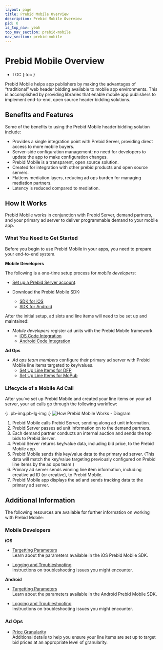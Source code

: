 ```yaml
---
layout: page
title: Prebid Mobile Overview
description: Prebid Mobile Overview
pid: 0
is_top_nav: yeah
top_nav_section: prebid-mobile
nav_section: prebid-mobile
---
```


<div class="bs-docs-section" markdown="1">

# Prebid Mobile Overview

* TOC
{:toc }

Prebid Mobile helps app publishers by making the advantages of “traditional” web header bidding available to mobile app environments. This is accomplished by providing libraries that enable mobile app publishers to implement end-to-end, open source header bidding solutions.

## Benefits and Features

Some of the benefits to using the Prebid Mobile header bidding solution include:

-   Provides a single integration point with Prebid Server, providing direct access to more mobile buyers.
-   Server-side configuration management; no need for developers to update the app to make configuration changes.
-   Prebid Mobile is a transparent, open source solution.
-   Created for integration with other prebid products and open source servers.
-   Flattens mediation layers, reducing ad ops burden for managing mediation partners.
-   Latency is reduced compared to mediation.

## How It Works

Prebid Mobile works in conjunction with Prebid Server, demand partners, and your primary ad server to deliver programmable demand to your mobile app.

### What You Need to Get Started

Before you begin to use Prebid Mobile in your apps, you need to prepare your end-to-end system.

**Mobile Developers**

The following is a one-time setup process for *mobile developers*:

-   [Set up a Prebid Server account]({{site.github.url}}/prebid-mobile/prebid-mobile-pbs.html).

-   Download the Prebid Mobile SDK:
    -   [SDK for iOS](https://github.com/prebid/prebid-mobile-ios)
    -   [SDK for Android](https://github.com/prebid/prebid-mobile-android)

After the initial setup, ad slots and line items will need to be set up and maintained:

-   *Mobile developers* register ad units with the Prebid Mobile framework.
    -   [iOS Code Integration]({{site.github.url}}/prebid-mobile/code-integration-ios.html)
    -   [Android Code Integration]({{site.github.url}}/prebid-mobile/code-integration-android.html)

**Ad Ops**

-   *Ad ops team members* configure their primary ad server with Prebid Mobile line items targeted to key/values.
    -   [Set Up Line Items for DFP]({{site.github.url}}/prebid-mobile/adops-line-item-setup-dfp.html)
    -   [Set Up Line Items for MoPub]({{site.github.url}}/prebid-mobile/adops-line-item-setup-mopub.html)

### Lifecycle of a Mobile Ad Call

After you've set up Prebid Mobile and created your line items on your ad server, your ad calls go through the following workflow:

{: .pb-img.pb-lg-img :}
![How Prebid Mobile Works - Diagram]({{site.baseurl}}/assets/images/prebid-mobile/pbm-overview-flow.png)

1.  Prebid Mobile calls Prebid Server, sending along ad unit information.
2.  Prebid Server passes ad unit information on to the demand partners.
3.  Each demand partner conducts an internal auction and sends the top bids to Prebid Server.
4.  Prebid Server returns key/value data, including bid price, to the Prebid Mobile app.
5.  Prebid Mobile sends this key/value data to the primary ad server. (This data will match the key/value targeting previously configured on Prebid line items by the ad ops team.)
6.  Primary ad server sends winning line item information, including creative ad ID (or creative), to Prebid Mobile.
7.  Prebid Mobile app displays the ad and sends tracking data to the primary ad server.

## Additional Information

The following resources are available for further information on working with Prebid Mobile:

### Mobile Developers

**iOS**

-   [Targetting Parameters]({{site.github.url}}/prebid-mobile/targeting-params-ios)  
    Learn about the parameters available in the iOS Prebid Mobile SDK.

-   [Logging and Troubleshooting]({{site.github.url}}/prebid-mobile/logging-and-troubleshooting-ios)  
    Instructions on troubleshooting issues you might encounter.

**Android**

-   [Targetting Parameters]({{site.github.url}}/prebid-mobile/targeting-params-android)  
    Learn about the parameters available in the Android Prebid Mobile SDK.

-   [Logging and Troubleshooting]({{site.github.url}}/prebid-mobile/logging-and-troubleshooting-android)  
    Instructions on troubleshooting issues you might encounter.

### Ad Ops

-   [Price Granularity]({{site.github.url}}/prebid-mobile/adops-price-granularity)  
    Additional details to help you ensure your line items are set up to target bid prices at an appropriate level of granularity.

</div>
